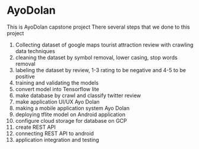 # AyoDolan
This is AyoDolan capstone project
There several steps that we done to this project
1. Collecting dataset of google maps tourist attraction review with crawling data techniques 
2. cleaning the dataset by symbol removal, lower casing, stop words removal
3. labeling the dataset by review, 1-3 rating to be negative and 4-5 to be positive
4. training and validating the models
5. convert model into Tensorflow lite
6. make database by crawl and classify twitter review 
7. make application UI/UX Ayo Dolan
8. making a mobile application system Ayo Dolan 
9. deploying tflite model on Android application
10. configure cloud storage for database on GCP
11. create REST API
12. connecting REST API to android
13. application integration and testing 
